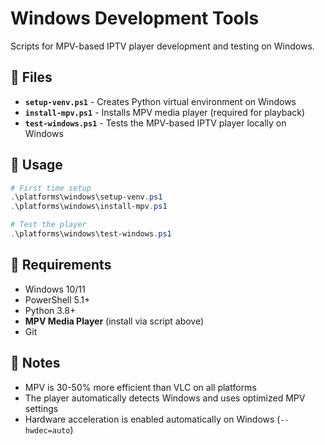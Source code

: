 # Windows Development Tools

Scripts for MPV-based IPTV player development and testing on Windows.

## 📄 Files

- **`setup-venv.ps1`** - Creates Python virtual environment on Windows
- **`install-mpv.ps1`** - Installs MPV media player (required for playback)
- **`test-windows.ps1`** - Tests the MPV-based IPTV player locally on Windows

## 🚀 Usage

```powershell
# First time setup
.\platforms\windows\setup-venv.ps1
.\platforms\windows\install-mpv.ps1

# Test the player
.\platforms\windows\test-windows.ps1
```

## 🔧 Requirements

- Windows 10/11
- PowerShell 5.1+  
- Python 3.8+
- **MPV Media Player** (install via script above)
- Git

## 📝 Notes

- MPV is 30-50% more efficient than VLC on all platforms
- The player automatically detects Windows and uses optimized MPV settings
- Hardware acceleration is enabled automatically on Windows (`--hwdec=auto`)